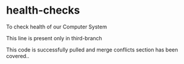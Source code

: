 # health-checks
To check health of our Computer System

This line is present only in third-branch

This code is successfully pulled and merge conflicts section has been covered..
